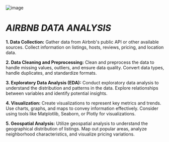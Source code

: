 ![image](https://github.com/Srinivasan2821/DS_Airbnb-Analysis/assets/154582529/8478fc62-f936-4df6-b47d-73d84a62bf6a)

# _**AIRBNB DATA ANALYSIS**_

**1. Data Collection:**
  Gather data from Airbnb's public API or other available sources. Collect information on listings, hosts, reviews, pricing, and location data.

**2. Data Cleaning and Preprocessing:**
  Clean and preprocess the data to handle missing values, outliers, and ensure data quality. Convert data types, handle duplicates, and standardize formats.

**3. Exploratory Data Analysis (EDA):**
  Conduct exploratory data analysis to understand the distribution and patterns in the data. Explore relationships between variables and identify potential insights.

**4. Visualization:**
  Create visualizations to represent key metrics and trends. Use charts, graphs, and maps to convey information effectively. Consider using tools like Matplotlib, Seaborn, or Plotly for visualizations.

**5. Geospatial Analysis:**
  Utilize geospatial analysis to understand the geographical distribution of listings. Map out popular areas, analyze neighborhood characteristics, and visualize pricing variations.

  
